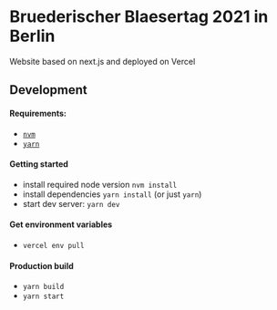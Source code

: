 # Bruederischer Blaesertag 2021 in Berlin
Website based on next.js and deployed on Vercel

## Development

#### Requirements:
- [`nvm` ](https://github.com/nvm-sh/nvm)
- [`yarn`](https://classic.yarnpkg.com/en/docs/install#mac-stable)

#### Getting started

- install required node version `nvm install`
- install dependencies `yarn install` (or just `yarn`)
- start dev server: `yarn dev`

#### Get environment variables
- `vercel env pull`

#### Production build
- `yarn build`
- `yarn start`
